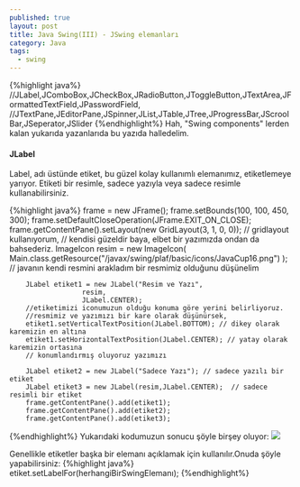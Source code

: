 ```yaml
---
published: true
layout: post
title: Java Swing(III) - JSwing elemanları
category: Java
tags:
  - swing
---
```

{%highlight java%}
//JLabel,JComboBox,JCheckBox,JRadioButton,JToggleButton,JTextArea,JFormattedTextField,JPasswordField,
//JTextPane,JEditorPane,JSpinner,JList,JTable,JTree,JProgressBar,JScroolBar,JSeperator,JSlider
{%endhighlight%}
Hah, "Swing components" lerden kalan yukarıda yazanlarıda bu yazıda halledelim.

#### JLabel

Label, adı üstünde etiket, bu güzel kolay kullanımlı elemanımız, etiketlemeye yarıyor.
Etiketi bir resimle, sadece yazıyla veya sadece resimle kullanabilirsiniz.

{%highlight java%}
		frame = new JFrame();
		frame.setBounds(100, 100, 450, 300);
		frame.setDefaultCloseOperation(JFrame.EXIT_ON_CLOSE);
		frame.getContentPane().setLayout(new GridLayout(3, 1, 0, 0)); 
        // gridlayout kullanıyorum,
        // kendisi güzeldir baya, elbet bir yazımızda ondan da bahsederiz.
        ImageIcon resim =  new ImageIcon(
        	Main.class.getResource("/javax/swing/plaf/basic/icons/JavaCup16.png")
        ); // javanın kendi resmini arakladım bir resmimiz olduğunu düşünelim
        
		JLabel etiket1 = new JLabel("Resim ve Yazı",
                      resim,
                      JLabel.CENTER);
		//etiketimizi iconumuzun olduğu konuma göre yerini belirliyoruz.
		//resmimiz ve yazımızı bir kare olarak düşünürsek, 
		etiket1.setVerticalTextPosition(JLabel.BOTTOM); // dikey olarak karemizin en altına
		etiket1.setHorizontalTextPosition(JLabel.CENTER); // yatay olarak karemizin ortasına
		// konumlandırmış oluyoruz yazımızı
  
		JLabel etiket2 = new JLabel("Sadece Yazı"); // sadece yazılı bir etiket
		JLabel etiket3 = new JLabel(resim,JLabel.CENTER);  // sadece resimli bir etiket
		frame.getContentPane().add(etiket1);
		frame.getContentPane().add(etiket2);
		frame.getContentPane().add(etiket3);
        
{%endhighlight%}
Yukarıdaki kodumuzun sonucu şöyle birşey oluyor:
![]({{site.baseurl}}images/javaswing/javaswing3/1.png)

Genellikle etiketler başka bir elemanı açıklamak için kullanılır.Onuda şöyle yapabilirsiniz:
{%highlight java%}
	etiket.setLabelFor(herhangiBirSwingElemanı);
{%endhighlight%}












